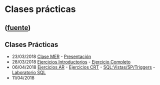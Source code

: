# Clases prácticas
([fuente](https://campus.exactas.uba.ar/course/view.php?id=1001&section=2))
---
## Clases Prácticas

  - 23/03/2018 [Clase MER](https://campus.exactas.uba.ar/pluginfile.php/79733/course/section/12873/cp00_MER.pdf "23/3/2018 Clase Práctica MER") \- [Presentación](https://campus.exactas.uba.ar/pluginfile.php/79733/course/section/12873/PresentacionBD1c2018.pdf)
  - 28/03/2018 [Ejercicios Introductorios](https://campus.exactas.uba.ar/pluginfile.php/79733/course/section/12873/cp01_EjerciciosIntroductorios.pdf) \- [Ejercicio Completo](https://campus.exactas.uba.ar/pluginfile.php/79733/course/section/12873/cp02_ModelizacionEjercicioIntegrador.pdf)
  - 06/04/2018 [Ejercicios AR](https://campus.exactas.uba.ar/pluginfile.php/79733/course/section/12873/cp03_AlgebraRelacional.pdf) \- [Ejercicios CRT](https://campus.exactas.uba.ar/pluginfile.php/79733/course/section/12873/cp04_CalculoRelacionalTuplas.pdf) \- [SQL:Vistas/SP/Triggers](https://campus.exactas.uba.ar/pluginfile.php/79733/course/section/12873/cp05_SQL-Vistas-SP.pdf) \- [Laboratorio SQL](https://campus.exactas.uba.ar/pluginfile.php/79733/course/section/12873/cp06_LaboratorioSQL.pdf)
  - 11/04/2018

